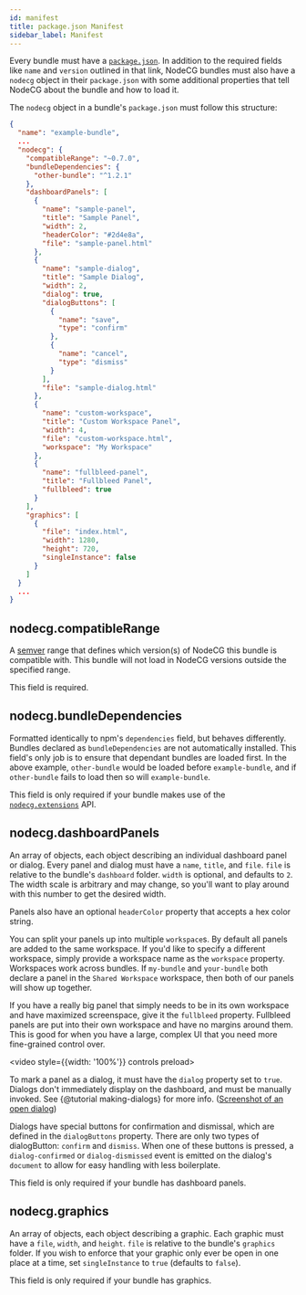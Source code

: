 ```yaml
---
id: manifest
title: package.json Manifest
sidebar_label: Manifest
---
```


Every bundle must have a [`package.json`](https://docs.npmjs.com/files/package.json). In addition to the required fields
like `name` and `version` outlined in that link, NodeCG bundles must also have a `nodecg` object in their `package.json`
with some additional properties that tell NodeCG about the bundle and how to load it.

The `nodecg` object in a bundle's `package.json` must follow this structure:

```json
{
  "name": "example-bundle",
  ...
  "nodecg": {
    "compatibleRange": "~0.7.0",
    "bundleDependencies": {
      "other-bundle": "^1.2.1"
    },
    "dashboardPanels": [
      {
        "name": "sample-panel",
        "title": "Sample Panel",
        "width": 2,
        "headerColor": "#2d4e8a",
        "file": "sample-panel.html"
      },
      {
        "name": "sample-dialog",
        "title": "Sample Dialog",
        "width": 2,
        "dialog": true,
        "dialogButtons": [
          {
            "name": "save",
            "type": "confirm"
          },
          {
            "name": "cancel",
            "type": "dismiss"
          }
        ],
        "file": "sample-dialog.html"
      },
      {
        "name": "custom-workspace",
        "title": "Custom Workspace Panel",
        "width": 4,
        "file": "custom-workspace.html",
        "workspace": "My Workspace"
      },
      {
        "name": "fullbleed-panel",
        "title": "Fullbleed Panel",
        "fullbleed": true
      }
    ],
    "graphics": [
      {
        "file": "index.html",
        "width": 1280,
        "height": 720,
        "singleInstance": false
      }
    ]
  }
  ...
}
```

## nodecg.compatibleRange

A [semver](http://semver.org/) range that defines which version(s) of NodeCG this bundle is compatible with.
This bundle will not load in NodeCG versions outside the specified range.

This field is required.

## nodecg.bundleDependencies

Formatted identically to npm's `dependencies` field, but behaves differently.
Bundles declared as `bundleDependencies` are not automatically installed.
This field's only job is to ensure that dependant bundles are loaded first.
In the above example, `other-bundle` would be loaded before `example-bundle`, and if `other-bundle` fails to load
then so will `example-bundle`.

This field is only required if your bundle makes use of the [`nodecg.extensions`](/docs/classes/nodecg#extensions) API.

## nodecg.dashboardPanels

An array of objects, each object describing an individual dashboard panel or dialog.
Every panel and dialog must have a `name`, `title`, and `file`. `file` is relative to the bundle's `dashboard` folder.
`width` is optional, and defaults to `2`. The width scale is arbitrary and may change,
so you'll want to play around with this number to get the desired width.

Panels also have an optional `headerColor` property that accepts a hex color string.

You can split your panels up into multiple `workspace`s. By default all panels are added to the same workspace.
If you'd like to specify a different workspace, simply provide a workspace name as the `workspace` property.
Workspaces work across bundles. If `my-bundle` and `your-bundle` both declare a panel in the `Shared Workspace`
workspace, then both of our panels will show up together.

If you have a really big panel that simply needs to be in its own workspace and have maximized screenspace, give it
the `fullbleed` property. Fullbleed panels are put into their own workspace and have no margins around them. This is
good for when you have a large, complex UI that you need more fine-grained control over.

<video style={{width: '100%'}} controls preload><source src='/vid/Fullbleed.mp4' type='video/mp4' /></video>

To mark a panel as a dialog, it must have the `dialog` property set to `true`. Dialogs don't immediately display on the
dashboard, and must be manually invoked. See {@tutorial making-dialogs} for more info.
([Screenshot of an open dialog](http://i.imgur.com/xA4mDvF.png))

Dialogs have special buttons for confirmation and dismissal, which are defined in the `dialogButtons` property.
There are only two types of dialogButton: `confirm` and `dismiss`. When one of these buttons is pressed, a
`dialog-confirmed` or `dialog-dismissed` event is emitted on the dialog's `document` to allow for easy handling with
less boilerplate.

This field is only required if your bundle has dashboard panels.

## nodecg.graphics

An array of objects, each object describing a graphic.
Each graphic must have a `file`, `width`, and `height`. `file` is relative to the bundle's `graphics` folder.
If you wish to enforce that your graphic only ever be open in one place at a time, set `singleInstance` to `true`
(defaults to `false`).

This field is only required if your bundle has graphics.
